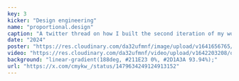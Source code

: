 ```yaml
---
key: 3
kicker: "Design engineering"
name: "proportional.design"
caption: "A twitter thread on how I built the second iteration of my woodworking studio website."
date: "2024"
poster: "https://res.cloudinary.com/da32ufmnf/image/upload/v1641656765/ohiosveryown/a7fokwce9f4scj9xpdtz.jpg"
video: "https://res.cloudinary.com/da32ufmnf/video/upload/v1642203208/ovo-3.6/00_etahea.mp4"
background: "linear-gradient(188deg, #211E23 0%, #2D1A3A 93.94%);"
url: "https://x.com/cmykw_/status/1479634249124913152"
---
```

